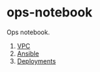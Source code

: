 # ops-notebook
Ops notebook.


1. [VPC](vpc.md)
2. [Ansible](ansible.md)
3. [Deployments](deployments.md)